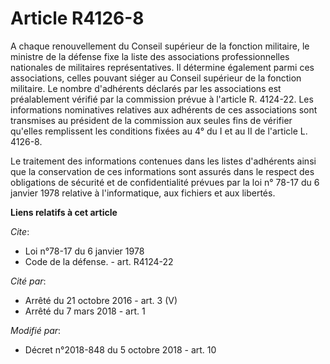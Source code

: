 # Article R4126-8

A chaque renouvellement du Conseil supérieur de la fonction militaire, le ministre de la défense fixe la liste des
associations professionnelles nationales de militaires représentatives. Il détermine également parmi ces associations, celles
pouvant siéger au Conseil supérieur de la fonction militaire. Le nombre d'adhérents déclarés par les associations est
préalablement vérifié par la commission prévue à l'article R. 4124-22. Les informations nominatives relatives aux adhérents
de ces associations sont transmises au président de la commission aux seules fins de vérifier qu'elles remplissent les
conditions fixées au 4° du I et au II de l'article L. 4126-8.

Le traitement des informations contenues dans les listes d'adhérents ainsi que la conservation de ces informations sont
assurés dans le respect des obligations de sécurité et de confidentialité prévues par la loi n° 78-17 du 6 janvier 1978
relative à l'informatique, aux fichiers et aux libertés.

**Liens relatifs à cet article**

_Cite_:

  - Loi n°78-17 du 6 janvier 1978
  - Code de la défense. - art. R4124-22

_Cité par_:

  - Arrêté du 21 octobre 2016 - art. 3 (V)
  - Arrêté du 7 mars 2018 - art. 1

_Modifié par_:

  - Décret n°2018-848 du 5 octobre 2018 - art. 10
